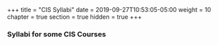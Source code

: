 +++
title = "CIS Syllabi"
date = 2019-09-27T10:53:05-05:00
weight = 10
chapter = true
section = true
hidden = true
+++

### Syllabi for some CIS Courses